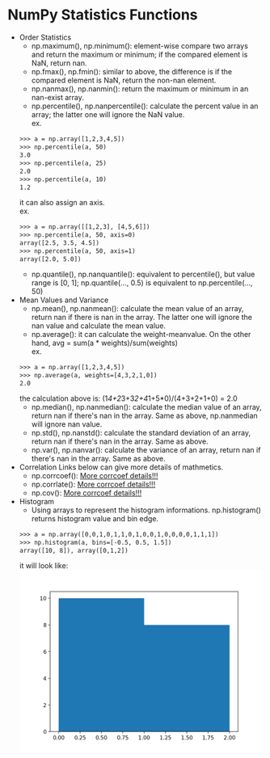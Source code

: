 # NumPy Statistics Functions
*	Order Statistics
	*	np.maximum(), np.minimum(): element-wise compare two arrays and return the maximum or minimum; if the compared element is NaN, return nan.
	*	np.fmax(), np.fmin(): similar to above, the difference is if the compared element is NaN, return the non-nan element.
	*	np.nanmax(), np.nanmin(): return the maximum or minimum in an nan-exist array.
	*	np.percentile(), np.nanpercentile(): calculate the percent value in an array; the latter one will ignore the NaN value.<br>
	ex.
	```
	>>> a = np.array([1,2,3,4,5])
	>>> np.percentile(a, 50)
	3.0
	>>> np.percentile(a, 25)
	2.0
	>>> np.percentile(a, 10)
	1.2
	```
	it can also assign an axis.<br>
	ex.
	```
	>>> a = np.array([[1,2,3], [4,5,6]])
	>>> np.percentile(a, 50, axis=0)
	array([2.5, 3.5, 4.5])
	>>> np.percentile(a, 50, axis=1)
	array([2.0, 5.0])
	```
	*	np.quantile(), np.nanquantile(): equivalent to percentile(), but value range is [0, 1]; np.quantile(..., 0.5) is equivalent to np.percentile(..., 50)
*	Mean Values and Variance
	*	np.mean(), np.nanmean(): calculate the mean value of an array, return nan if there is nan in the array. The latter one will ignore the nan value and calculate the mean value.
	*	np.average(): it can calculate the weight-meanvalue. On the other hand, avg = sum(a * weights)/sum(weights)<br>
	ex.
	```
	>>> a = np.array([1,2,3,4,5])
	>>> np.average(a, weights=[4,3,2,1,0])
	2.0
	```
	the calculation above is: (1*4+2*3+3*2+4*1+5*0)/(4+3+2+1+0) = 2.0
	*	np.median(), np.nanmedian(): calculate the median value of an array, return nan if there's nan in the array. Same as above, np.nanmedian will ignore nan value.
	*	np.std(), np.nanstd(): calculate the standard deviation of an array, return nan if there's nan in the array.  Same as above.
	*	np.var(), np.nanvar(): calculate the variance of an array, return nan if there's nan in the array. Same as above.
*	Correlation
	Links below can give more details of mathmetics.
	*	np.corrcoef(): [More corrcoef details!!!](https://numpy.org/doc/stable/reference/generated/numpy.corrcoef.html)
	*	np.corrlate(): [More corrcoef details!!!](https://numpy.org/doc/stable/reference/generated/numpy.correlate.html)
	*	np.cov(): [More corrcoef details!!!](https://numpy.org/doc/stable/reference/generated/numpy.cov.html)
*	Histogram
	*	Using arrays to represent the histogram informations. np.histogram() returns histogram value and bin edge.
	```
	>>> a = np.array([0,0,1,0,1,1,0,1,0,0,1,0,0,0,0,1,1,1])
	>>> np.histogram(a, bins=[-0.5, 0.5, 1.5])
	array([10, 8]), array([0,1,2])
	```
	it will look like:
	![plot](Figure_1.png)
